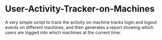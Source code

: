 # User-Activity-Tracker-on-Machines
A very simple script to track the activity on machine tracks login and logout events on different machines, and then generates a report showing which users are logged into which machines at the current time.
